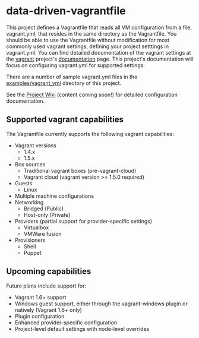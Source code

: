 data-driven-vagrantfile
=======================

This project defines a Vagrantfile that reads all VM configuration from a file, vagrant.yml, that resides in the same directory as the Vagrantfile. You should be able to use the Vagrantfile without modification for most commonly used vagrant settings, defining your project setttings in vagrant.yml. You can find detailed documentation of the vagrant settings at the [vagrant](http://www.vagrantup.com/) project's [documentation](http://docs.vagrantup.com/v2/) page. This project's documentation will focus on configuring vagrant.yml for supported settings.

There are a number of sample vagrant.yml files in the [examples/vagrant_yml](examples/vagrant_yml) directory of this project.

See the [Project Wiki](https://github.com/gsarjeant/data-driven-vagrantfile/wiki) (content coming soon!) for detailed configuration documentation.

## Supported vagrant capabilities

The Vagrantfile currently supports the following vagrant capabilities:

* Vagrant versions
    * 1.4.x
    * 1.5.x
* Box sources
    * Traditional vagrant boxes (pre-vagrant-cloud)
    * Vagrant cloud (vagrant version >= 1.5.0 required)
* Guests
    * Linux
* Multiple machine configurations
* Networking
    * Bridged (Public)
    * Host-only (Private)
* Providers (partial support for provider-specific settings)
    * Virtualbox
    * VMWare fusion
* Provisioners
    * Shell
    * Puppet

## Upcoming capabilities

Future plans include support for:

* Vagrant 1.6+ support
* Windows guest support, either through the vagrant-windows plugin or natively (Vagrant 1.6+ only)
* Plugin configuration
* Enhanced provider-specific configuration
* Project-level default settings with node-level overrides
